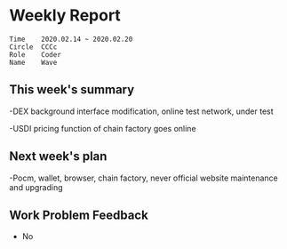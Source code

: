 # Weekly Report 
```
Time	2020.02.14 ~ 2020.02.20
Circle	CCCc
Role	Coder
Name	Wave
```
## This week's summary
-DEX background interface modification, online test network, under test

-USDI pricing function of chain factory goes online

## Next week's plan

-Pocm, wallet, browser, chain factory, never official website maintenance and upgrading

## Work Problem Feedback
- No

